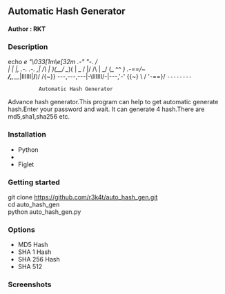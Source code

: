 <h2>Automatic Hash Generator</h2>


<h4>Author : RKT </h4>


### Description ###

echo _e "\033[1m\e[32m                  .-"      "-.
                 /            \
                |              |
                |,  .-.  .-.  ,|
           /\   | )(__/  \__)( |
         _ \/   |/     /\     \|
        \_\/    (_     ^^     _)   .-==/~\
       ___/_,__,_\__|IIIIII|__/__)/   /{~}}
       ---,---,---|-\IIIIII/-|---,\'-' {{~}
                  \          /     '-==\}/
                   `--------`
 
              Automatic Hash Generator


Advance hash generator.This program can help to get automatic generate hash.Enter your password and wait. It can generate 4 hash.There are md5,sha1,sha256 etc.      

### Installation ###

<ul>
<li>Python<li>
<li>Figlet</li>
</ul>

### Getting started ###

git clone https://github.com/r3k4t/auto_hash_gen.git
<br>
cd auto_hash_gen
<br>
python auto_hash_gen.py
<br>

### Options ###

<ul>
<li>MD5 Hash</li>
<li>SHA 1 Hash</li>
<li>SHA 256 Hash </li>
<li>SHA 512</li>
</ul>


### Screenshots ###



